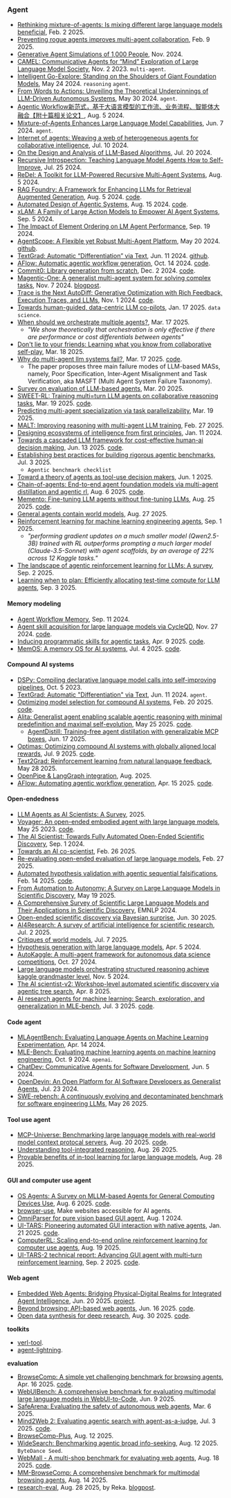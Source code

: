 
### Agent

- [Rethinking mixture-of-agents: Is mixing different large language models beneficial](https://arxiv.org/pdf/2502.00674), Feb. 2 2025.
- [Preventing rogue agents improves multi-agent collaboration](https://arxiv.org/abs/2502.05986), Feb. 9 2025.
- [Generative Agent Simulations of 1,000 People](https://arxiv.org/pdf/2411.10109), Nov. 2024.
- [CAMEL: Communicative Agents for “Mind” Exploration of Large Language Model Society](https://arxiv.org/pdf/2303.17760), Nov. 2 2023. `multi-agent`.
- [Intelligent Go-Explore: Standing on the Shoulders of Giant Foundation Models](https://arxiv.org/pdf/2405.15143), May 24 2024. `reasoning` `agent`.
- [From Words to Actions: Unveiling the Theoretical Underpinnings of LLM-Driven Autonomous Systems](https://arxiv.org/pdf/2405.19883), May 30 2024. `agent`.
- [Agentic Workflow新范式，基于大语言模型的工作流、业务流程、智能体大融合【附十篇相关论文】](https://mp.weixin.qq.com/s/i9QB_OtUboHnoZOKn-oKmA), Aug. 5 2024.
- [Mixture-of-Agents Enhances Large Language Model Capabilities](https://arxiv.org/pdf/2406.04692), Jun. 7 2024. `agent`.
- [Internet of agents: Weaving a web of heterogeneous agents for collaborative intelligence](https://arxiv.org/pdf/2407.07061), Jul. 10 2024.
- [On the Design and Analysis of LLM-Based Algorithms](https://arxiv.org/pdf/2407.14788), Jul. 20 2024.
- [Recursive Introspection: Teaching Language Model Agents How to Self-Improve](https://arxiv.org/pdf/2407.18219), Jul. 25 2024.
- [ReDel: A Toolkit for LLM-Powered Recursive Multi-Agent Systems](https://arxiv.org/pdf/2408.02248), Aug. 5 2024.
- [RAG Foundry: A Framework for Enhancing LLMs for Retrieval Augmented Generation](https://arxiv.org/pdf/2408.02545), Aug. 5 2024. [code](https://github.com/IntelLabs/RAGFoundry).
- [Automated Design of Agentic Systems](https://arxiv.org/pdf/2408.08435), Aug. 15 2024. [code](https://github.com/ShengranHu/ADAS).
- [xLAM: A Family of Large Action Models to Empower AI Agent Systems](https://arxiv.org/pdf/2409.03215), Sep. 5 2024.
- [The Impact of Element Ordering on LM Agent Performance](https://arxiv.org/pdf/2409.12089), Sep. 19 2024.
- [AgentScope: A Flexible yet Robust Multi-Agent Platform](https://arxiv.org/pdf/2402.14034), May 20 2024. [github](https://github.com/modelscope/agentscope).
- [TextGrad: Automatic “Differentiation” via Text](https://arxiv.org/pdf/2406.07496), Jun. 11 2024. [github](https://github.com/zou-group/textgrad).
- [AFlow: Automatic agentic workflow generation](https://arxiv.org/pdf/2410.10762), Oct. 14 2024. [code](https://github.com/geekan/MetaGPT).
- [Commit0: Library generation from scratch](https://arxiv.org/pdf/2412.01769), Dec. 2 2024. [code](https://github.com/commit-0/commit0).
- [Magentic-One: A generalist multi-agent system for solving complex tasks](https://arxiv.org/pdf/2411.04468), Nov. 7 2024. [blogpost](https://www.microsoft.com/en-us/research/articles/magentic-one-a-generalist-multi-agent-system-for-solving-complex-tasks/).
- [Trace is the Next AutoDiff: Generative Optimization with Rich Feedback, Execution Traces, and LLMs](https://arxiv.org/pdf/2406.16218), Nov. 1 2024. [code](https://microsoft.github.io/Trace/).
- [Towards human-guided, data-centric LLM co-pilots](https://arxiv.org/pdf/2501.10321), Jan. 17 2025. `data science`.
- [When should we orchestrate multiple agents?](https://arxiv.org/pdf/2503.13577), Mar. 17 2025.
  - _"We show theoretically that orchestration is only effective if there are performance or cost differentials between agents"_
- [Don't lie to your friends: Learning what you know from collaborative self-play](https://arxiv.org/abs/2503.14481), Mar. 18 2025.
- [Why do multi-agent llm systems fail?](https://arxiv.org/abs/2503.13657), Mar. 17 2025. [code](https://github.com/multi-agent-systems-failure-taxonomy/MASFT).
  - The paper proposes three main failure modes of LLM-based MASs, namely, Poor Specification, Inter-Agent Misalignment and Task Verification, aka MASFT (Multi Agent System Failure Taxonomy).
- [Survey on evaluation of LLM-based agents](https://arxiv.org/pdf/2503.16416), Mar. 20 2025.
- [SWEET-RL: Training multi=turn LLM agents on collaborative reasoning tasks](https://arxiv.org/pdf/2503.15478), Mar. 19 2025. [code](https://github.com/facebookresearch/sweet_rl).
- [Predicting multi-agent specialization via task parallelizability](https://arxiv.org/pdf/2503.15703), Mar. 19 2025.
- [MALT: Improving reasoning with multi-agent LLM training](https://arxiv.org/pdf/2412.01928), Feb. 27 2025.
- [Designing ecosystems of intelligence from first principles](https://arxiv.org/pdf/2212.01354), Jan. 11 2024.
- [Towards a cascaded LLM framework for cost-effective human-ai decision making](https://arxiv.org/pdf/2506.11887), Jun. 13 2025. [code](https://github.com/fanconic/cascaded-llms).
- [Establishing best practices for building rigorous agentic benchmarks](https://arxiv.org/pdf/2507.02825), Jul. 3 2025.
  - `Agentic benchmark checklist`
- [Toward a theory of agents as tool-use decision makers](https://arxiv.org/pdf/2506.00886), Jun. 1 2025.
- [Chain-of-agents: End-to-end agent foundation models via multi-agent distillation and agentic rl](https://www.arxiv.org/pdf/2508.13167), Aug. 6 2025. [code](https://github.com/OPPO-PersonalAI/Agent_Foundation_Models).
- [Memento: Fine-tuning LLM agents without fine-tuning LLMs](https://arxiv.org/pdf/2508.16153), Aug. 25 2025. [code](https://github.com/Agent-on-the-Fly/Memento).
- [General agents contain world models](https://arxiv.org/pdf/2506.01622), Aug. 27 2025.
- [Reinforcement learning for machine learning engineering agents](https://arxiv.org/pdf/2509.01684), Sep. 1 2025.
  - _"performing gradient updates on a much smaller model (Qwen2.5-3B) trained with RL outperforms prompting a much larger model (Claude-3.5-Sonnet) with agent scaffolds, by an average of 22% across 12 Kaggle tasks."_ 
- [The landscape of agentic reinforcement learning for LLMs: A survey](https://arxiv.org/pdf/2509.02547), Sep. 2 2025.
- [Learning when to plan: Efficiently allocating test-time compute for LLM agents](https://arxiv.org/pdf/2509.03581), Sep. 3 2025.

#### Memory modeling

- [Agent Workflow Memory](https://arxiv.org/pdf/2409.07429), Sep. 11 2024.
- [Agent skill acquisition for large language models via CycleQD](https://arxiv.org/pdf/2410.14735), Nov. 27 2024. [code](https://github.com/SakanaAI/CycleQD).
- [Inducing programmatic skills for agentic tasks](https://arxiv.org/pdf/2504.06821), Apr. 9 2025. [code](https://github.com/zorazrw/agent-skill-induction).
- [MemOS: A memory OS for AI systems](https://arxiv.org/pdf/2507.03724), Jul. 4 2025. [code](https://github.com/MemTensor/MemOS).

#### Compound AI systems

- [DSPy: Compiling declarative language model calls into self-improving pipelines](https://arxiv.org/abs/2310.03714), Oct. 5 2023.
- [TextGrad: Automatic "Differentiation" via Text](https://arxiv.org/abs/2406.07496), Jun. 11 2024. `agent`.
- [Optimizing model selection for compound AI systems](https://arxiv.org/pdf/2502.14815), Feb. 20 2025. [code](https://github.com/LLMSELECTOR/LLMSELECTOR).
- [Alita: Generalist agent enabling scalable agentic reasoning with minimal predefinition and maximal self-evolution](https://arxiv.org/pdf/2505.20286), May 25 2025. [code](https://github.com/CharlesQ9/Alita).
  - [AgentDistill: Training-free agent distillation with generalizable MCP boxes](), Jun. 17 2025.
- [Optimas: Optimizing compound AI systems with globally aligned local rewards](https://arxiv.org/pdf/2507.03041), Jul. 9 2025. [code](https://github.com/snap-stanford/optimas).
- [Text2Grad: Reinforcement learning from natural language feedback](https://arxiv.org/pdf/2505.22338), May 28 2025.
- [OpenPipe & LangGraph integration](https://art.openpipe.ai/integrations/langgraph-integration), Aug. 2025.
- [AFlow: Automating agentic workflow generation](https://arxiv.org/pdf/2410.10762), Apr. 15 2025. [code](https://github.com/FoundationAgents/AFlow).

#### Open-endedness

- [LLM Agents as AI Scientists: A Survey](https://openreview.net/pdf?id=bfdUWy6rUA), 2025.
- [Voyager: An open-ended embodied agent with large language models](https://arxiv.org/abs/2305.16291), May 25 2023. [code](https://voyager.minedojo.org/).
- [The AI Scientist: Towards Fully Automated Open-Ended Scientific Discovery](https://arxiv.org/pdf/2408.06292?), Sep. 1 2024.
- [Towards an AI co-scientist](https://arxiv.org/abs/2502.18864), Feb. 26 2025.
- [Re-evaluating open-ended evaluation of large language models](https://arxiv.org/pdf/2502.20170), Feb. 27 2025.
- [Automated hypothesis validation with agentic sequential falsifications](https://arxiv.org/pdf/2502.09858), Feb. 14 2025. [code](https://github.com/snap-stanford/POPPER).
- [From Automation to Autonomy: A Survey on Large Language Models in Scientific Discovery](https://arxiv.org/pdf/2505.13259), May 19 2025.
- [A Comprehensive Survey of Scientific Large Language Models and Their Applications in Scientific Discovery](https://aclanthology.org/2024.emnlp-main.498.pdf), EMNLP 2024.
- [Open-ended scientific discovery via Bayesian surprise](https://arxiv.org/pdf/2507.00310), Jun. 30 2025.
- [AI4Research: A survey of artificial intelligence for scientific research](https://arxiv.org/pdf/2507.01903), Jul. 2 2025.
- [Critiques of world models](https://arxiv.org/pdf/2507.05169), Jul. 7 2025.
- [Hypothesis generation with large language models](https://arxiv.org/pdf/2404.04326v1), Apr. 5 2024.
- [AutoKaggle: A multi-agent framework for autonomous data science competitions](https://arxiv.org/pdf/2410.20424v1), Oct. 27 2024.
- [Large language models orchestrating structured reasoning achieve kaggle grandmaster level](https://arxiv.org/pdf/2411.03562), Nov. 5 2024.
- [The AI scientist-v2: Workshop-level automated scientific discovery via agentic tree search](https://pub.sakana.ai/ai-scientist-v2/paper/paper.pdf), Apr. 8 2025.
- [AI research agents for machine learning: Search, exploration, and generalization in MLE-bench](https://arxiv.org/pdf/2507.02554), Jul. 3 2025. [code](https://arxiv.org/pdf/2507.02554).

#### Code agent

- [MLAgentBench: Evaluating Language Agents on Machine Learning Experimentation](https://arxiv.org/pdf/2310.03302), Apr. 14 2024.
- [MLE-Bench: Evaluating machine learning agents on machine learning engineering](https://arxiv.org/pdf/2410.07095), Oct. 9 2024. `openai`.
- [ChatDev: Communicative Agents for Software Development](https://arxiv.org/pdf/2307.07924), Jun. 5 2024.
- [OpenDevin: An Open Platform for AI Software Developers as Generalist Agents](https://arxiv.org/pdf/2407.16741), Jul. 23 2024.
- [SWE-rebench: A continuously evolving and decontaminated benchmark for software engineering LLMs](https://arxiv.org/abs/2505.20411), May 26 2025.

#### Tool use agent

- [MCP-Universe: Benchmarking large language models with real-world model context protocal servers](https://arxiv.org/pdf/2508.14704), Aug. 20 2025. [code](https://github.com/SalesforceAIResearch/MCP-Universe).
- [Understanding tool-integrated reasoning](https://arxiv.org/pdf/2508.19201), Aug. 26 2025.
- [Provable benefits of in-tool learning for large language models](https://arxiv.org/pdf/2508.20755), Aug. 28 2025.

#### GUI and computer use agent

- [OS Agents: A Survey on MLLM-based Agents for General Computing Devices Use](https://arxiv.org/pdf/2508.04482), Aug. 6 2025. [code](https://os-agent-survey.github.io/).
- [browser-use](https://github.com/browser-use/browser-use), Make websites accessible for AI agents.
- [OmniParser for pure vision based GUI agent](https://arxiv.org/abs/2408.00203), Aug. 1 2024.
- [UI-TARS: Pioneering automated GUI interaction with native agents](https://arxiv.org/abs/2501.12326), Jan. 21 2025. [code](https://github.com/bytedance/UI-TARS?tab=readme-ov-file).
- [ComputerRL: Scaling end-to-end online reinforcement learning for computer use agents](https://arxiv.org/pdf/2508.14040), Aug. 19 2025.
- [UI-TARS-2 technical report: Advancing GUI agent with multi-turn reinforcement learning](https://arxiv.org/pdf/2509.02544), Sep. 2 2025. [code](https://github.com/bytedance/UI-TARS-desktop).

#### Web agent

- [Embedded Web Agents: Bridging Physical-Digital Realms for Integrated Agent Intelligence](https://arxiv.org/pdf/2506.15677), Jun. 20 2025. [project](https://embodied-web-agent.github.io/).
- [Beyond browsing: API-based web agents](https://arxiv.org/pdf/2410.16464), Jun. 16 2025. [code](https://github.com/yueqis/API-Based-Agent).
- [Open data synthesis for deep research](https://arxiv.org/pdf/2509.00375), Aug. 30 2025. [code](https://github.com/VectorSpaceLab/InfoSeek).

**toolkits**
- [verl-tool](https://deepwiki.com/TIGER-AI-Lab/verl-tool).
- [agent-lightning](https://github.com/microsoft/agent-lightning).

**evaluation**
- [BrowseComp: A simple yet challenging benchmark for browsing agents](https://arxiv.org/pdf/2504.12516), Apr. 16 2025. [code](https://arxiv.org/pdf/2504.12516).
- [WebUIBench: A comprehensive benchmark for evaluating multimodal large language models in WebUI-to-Code](https://arxiv.org/pdf/2506.07818), Jun. 9 2025.
- [SafeArena: Evaluating the safety of autonomous web agents](https://arxiv.org/abs/2503.04957), Mar. 6 2025.
- [Mind2Web 2: Evaluating agentic search with agent-as-a-judge](https://arxiv.org/pdf/2506.21506), Jul. 3 2025. [code](https://github.com/OSU-NLP-Group/Mind2Web-2).
- [BrowseComp-Plus](https://github.com/texttron/BrowseComp-Plus), Aug. 12 2025.
- [WideSearch: Benchmarking agentic broad info-seeking](https://widesearch-seed.github.io/), Aug. 12 2025. `ByteDance Seed`.
- [WebMall - A multi-shop benchmark for evaluating web agents](https://arxiv.org/pdf/2508.13024), Aug. 18 2025. [code](https://github.com/wbsg-uni-mannheim/WebMall).
- [MM-BrowseComp: A comprehensive benchmark for multimodal browsing agents](https://www.arxiv.org/pdf/2508.13186), Aug. 14 2025.
- [research-eval](https://github.com/reka-ai/research-eval), Aug. 28 2025, by Reka. [blogpost](https://reka.ai/news/introducing-research-eval-a-benchmark-for-search-augmented-llms).


